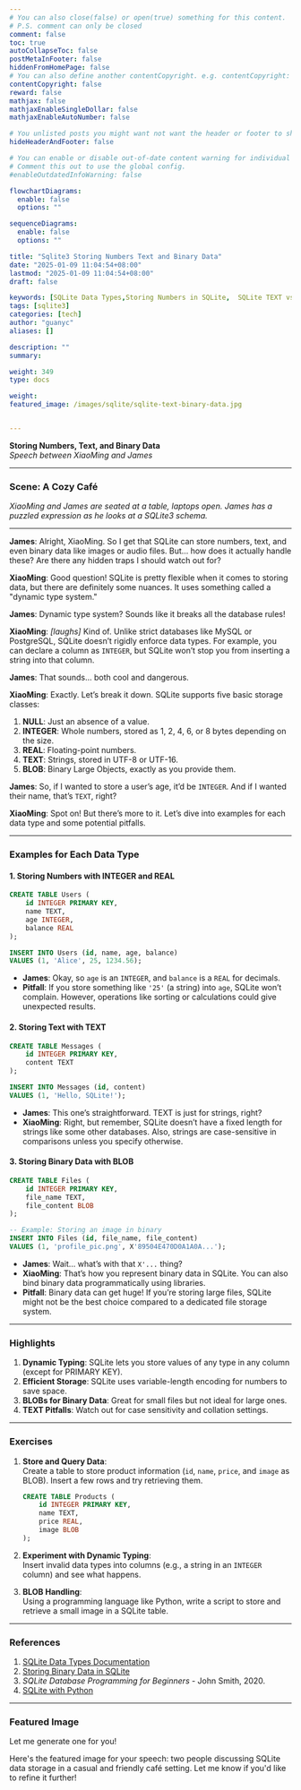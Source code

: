 ```yaml
---
# You can also close(false) or open(true) something for this content.
# P.S. comment can only be closed
comment: false
toc: true
autoCollapseToc: false
postMetaInFooter: false
hiddenFromHomePage: false
# You can also define another contentCopyright. e.g. contentCopyright: "This is another copyright."
contentCopyright: false
reward: false
mathjax: false
mathjaxEnableSingleDollar: false
mathjaxEnableAutoNumber: false

# You unlisted posts you might want not want the header or footer to show
hideHeaderAndFooter: false

# You can enable or disable out-of-date content warning for individual post.
# Comment this out to use the global config.
#enableOutdatedInfoWarning: false

flowchartDiagrams:
  enable: false
  options: ""

sequenceDiagrams:
  enable: false
  options: ""

title: "Sqlite3 Storing Numbers Text and Binary Data"
date: "2025-01-09 11:04:54+08:00"
lastmod: "2025-01-09 11:04:54+08:00"
draft: false

keywords: [SQLite Data Types,Storing Numbers in SQLite,  SQLite TEXT vs. BLOB , Dynamic Typing in SQLite, How SQLite Handles Binary Data]
tags: [sqlite3]
categories: [tech]
author: "guanyc"
aliases: []

description: ""
summary:

weight: 349
type: docs

weight:
featured_image: /images/sqlite/sqlite-text-binary-data.jpg


---
```


**Storing Numbers, Text, and Binary Data**  
*Speech between XiaoMing and James*  

---

### **Scene: A Cozy Café**  
*XiaoMing and James are seated at a table, laptops open. James has a puzzled expression as he looks at a SQLite3 schema.*  

---

**James**: Alright, XiaoMing. So I get that SQLite can store numbers, text, and even binary data like images or audio files. But… how does it actually handle these? Are there any hidden traps I should watch out for?  

**XiaoMing**: Good question! SQLite is pretty flexible when it comes to storing data, but there are definitely some nuances. It uses something called a "dynamic type system."  

**James**: Dynamic type system? Sounds like it breaks all the database rules!  

**XiaoMing**: *[laughs]* Kind of. Unlike strict databases like MySQL or PostgreSQL, SQLite doesn’t rigidly enforce data types. For example, you can declare a column as `INTEGER`, but SQLite won’t stop you from inserting a string into that column.  

**James**: That sounds… both cool and dangerous.  

**XiaoMing**: Exactly. Let’s break it down. SQLite supports five basic storage classes:  

1. **NULL**: Just an absence of a value.  
2. **INTEGER**: Whole numbers, stored as 1, 2, 4, 6, or 8 bytes depending on the size.  
3. **REAL**: Floating-point numbers.  
4. **TEXT**: Strings, stored in UTF-8 or UTF-16.  
5. **BLOB**: Binary Large Objects, exactly as you provide them.  

**James**: So, if I wanted to store a user’s age, it’d be `INTEGER`. And if I wanted their name, that’s `TEXT`, right?  

**XiaoMing**: Spot on! But there’s more to it. Let’s dive into examples for each data type and some potential pitfalls.

---

### **Examples for Each Data Type**

#### **1. Storing Numbers with INTEGER and REAL**  
```sql
CREATE TABLE Users (
    id INTEGER PRIMARY KEY,
    name TEXT,
    age INTEGER,
    balance REAL
);

INSERT INTO Users (id, name, age, balance)
VALUES (1, 'Alice', 25, 1234.56);
```
- **James**: Okay, so `age` is an `INTEGER`, and `balance` is a `REAL` for decimals.  
- **Pitfall**: If you store something like `'25'` (a string) into `age`, SQLite won’t complain. However, operations like sorting or calculations could give unexpected results.  

#### **2. Storing Text with TEXT**  
```sql
CREATE TABLE Messages (
    id INTEGER PRIMARY KEY,
    content TEXT
);

INSERT INTO Messages (id, content)
VALUES (1, 'Hello, SQLite!');
```
- **James**: This one’s straightforward. TEXT is just for strings, right?  
- **XiaoMing**: Right, but remember, SQLite doesn’t have a fixed length for strings like some other databases. Also, strings are case-sensitive in comparisons unless you specify otherwise.  

#### **3. Storing Binary Data with BLOB**  
```sql
CREATE TABLE Files (
    id INTEGER PRIMARY KEY,
    file_name TEXT,
    file_content BLOB
);

-- Example: Storing an image in binary
INSERT INTO Files (id, file_name, file_content)
VALUES (1, 'profile_pic.png', X'89504E470D0A1A0A...');
```
- **James**: Wait… what’s with that `X'...` thing?  
- **XiaoMing**: That’s how you represent binary data in SQLite. You can also bind binary data programmatically using libraries.  
- **Pitfall**: Binary data can get huge! If you’re storing large files, SQLite might not be the best choice compared to a dedicated file storage system.

---

### **Highlights**
1. **Dynamic Typing**: SQLite lets you store values of any type in any column (except for PRIMARY KEY).  
2. **Efficient Storage**: SQLite uses variable-length encoding for numbers to save space.  
3. **BLOBs for Binary Data**: Great for small files but not ideal for large ones.  
4. **TEXT Pitfalls**: Watch out for case sensitivity and collation settings.  

---

### **Exercises**  

1. **Store and Query Data**:  
   Create a table to store product information (`id`, `name`, `price`, and `image` as BLOB). Insert a few rows and try retrieving them.  
   ```sql
   CREATE TABLE Products (
       id INTEGER PRIMARY KEY,
       name TEXT,
       price REAL,
       image BLOB
   );
   ```

2. **Experiment with Dynamic Typing**:  
   Insert invalid data types into columns (e.g., a string in an `INTEGER` column) and see what happens.  

3. **BLOB Handling**:  
   Using a programming language like Python, write a script to store and retrieve a small image in a SQLite table.

---

### **References**
1. [SQLite Data Types Documentation](https://www.sqlite.org/datatype3.html)  
2. [Storing Binary Data in SQLite](https://www.sqlite.org/faq.html#q19)  
3. *SQLite Database Programming for Beginners* - John Smith, 2020.  
4. [SQLite with Python](https://docs.python.org/3/library/sqlite3.html)  



---

### **Featured Image**  
Let me generate one for you!

Here's the featured image for your speech: two people discussing SQLite data storage in a casual and friendly café setting. Let me know if you'd like to refine it further!